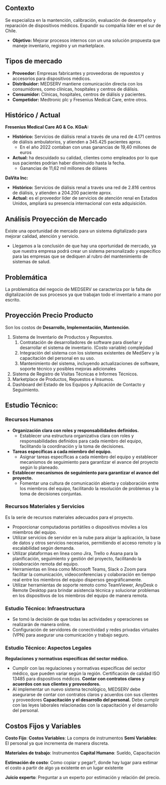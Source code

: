 
## Contexto
Se especializa en la mantención, calibración, evaluación de desempeño y reparación de dispositivos médicos. Expandir su compañía líder en el sur de Chile.
- **Objetivo:** Mejorar procesos internos con un una solución propuesta que maneje inventario, registro y un marketplace.
## Tipos de mercado
- **Proveedor:** Empresas fabricantes y proveedoras de repuestos y accesorios para dispositivos médicos.
- **Distribuidor:** MEDSERV mantiene comunicación directa con los consumidores, como clínicas, hospitales y centros de diálisis.
- **Consumidor:** Clínicas, hospitales, centros de diálisis y pacientes.
- **Competidor:** Medtronic plc y Fresenius Medical Care, entre otros.

## Histórico / Actual
**Fresenius Medical Care AG & Co. KGaA:** 
- **Histórico:** Servicios de diálisis renal a través de una red de 4.171 centros de diálisis ambulatorios, y atienden a 345.425 pacientes aprox.
	- En el año 2022 contaban con unas ganancias de 19,40 millones de euros
- **Actual:** ha descuidado su calidad, clientes como empleados por lo que sus pacientes podrían haber disminuido hasta la fecha.
	- Ganancias de 11,62 mil millones de dólares

**DaVita Inc:** 
- **Histórico:** Servicios de diálisis renal a través una red de 2.816 centros de diálisis, y atienden a 204.200 paciente aprox.
- **Actual:** es el proveedor líder de servicios de atención renal en Estados Unidos, ampliará su presencia internacional con esta adquisición.

## Análisis Proyección de Mercado
Existe una oportunidad de mercado para un sistema digitalizado para mejorar calidad, atención y servicio.
- Llegamos a la conclusión de que hay una oportunidad de mercado, ya que nuestra empresa podrá crear un sistema personalizado y específico para las empresas que se dediquen al rubro del mantenimiento de sistemas de salud.

## Problemática
La problemática del negocio de MEDSERV se caracteriza por la falta de digitalización de sus procesos ya que trabajan todo el inventario a mano por escrito.


## Proyección Precio Producto
Son los costos de  **Desarrollo, Implementación, Mantención**.
1. Sistema de Inventario de Productos y Repuestos.
	1. Contratación de desarrolladores de software para diseñar y desarrollar el sistema de inventario. (Costo variable) complejidad
	2. Integración del sistema con los sistemas existentes de MedServ y la capacitación del personal en su uso.
	3. Mantenimiento del sistema, incluyendo actualizaciones de software, soporte técnico y posibles mejoras adicionales
2. Sistema de Registro de Visitas Técnicas e Informes Técnicos.
3. Marketplace de Productos, Repuestos e Insumos.
4. Dashboard del Estado de los Equipos y Aplicación de Contacto y Seguimiento.


## Estudio Técnico: 

### Recursos Humanos
- **Organización clara con roles y responsabilidades definidos.**
	-  Establecer una estructura organizativa clara con roles y responsabilidades definidos para cada miembro del equipo, facilitando la coordinación y la toma de decisiones.
- **Tareas específicas a cada miembro del equipo.**
	- Asignar tareas específicas a cada miembro del equipo y establecer mecanismos de seguimiento para garantizar el avance del proyecto según lo planeado.
- **Establecer mecanismos de seguimiento para garantizar el avance del proyecto.**
	- Fomentar una cultura de comunicación abierta y colaboración entre los miembros del equipo, facilitando la resolución de problemas y la toma de decisiones conjuntas.

### Recursos Materiales y Servicios
Es la serie de recursos materiales adecuados para el proyecto.
- Proporcionar computadoras portátiles o dispositivos móviles a los miembros del equipo.
- Utilizar servicios de servidor en la nube para alojar la aplicación, la base de datos y otros servicios necesarios, permitiendo el acceso remoto y la escalabilidad según demanda.
- Utilizar plataformas en línea como Jira, Trello o Asana para la planificación, seguimiento y gestión del proyecto, facilitando la colaboración remota del equipo.
- Herramientas en línea como Microsoft Teams, Slack o Zoom para facilitar la comunicación, videoconferencias y colaboración en tiempo real entre los miembros del equipo dispersos geográficamente.
- Utilizar herramientas de soporte remoto como TeamViewer, AnyDesk o Remote Desktop para brindar asistencia técnica y solucionar problemas en los dispositivos de los miembros del equipo de manera remota.
### Estudio Técnico: Infraestructura
- Se tomó la decisión de que todas las actividades y operaciones se realizarán de manera online.
- Configuración de servidores de conectividad y redes privadas virtuales (VPN) para asegurar una comunicación y trabajo seguro.

### Estudio Técnico: Aspectos Legales
**Regulaciones y normativas específicas del sector médico.**
- Cumplir con las regulaciones y normativas específicas del sector médico, que pueden variar según la región. Certificación de calidad ISO 13485 para dispositivos médicos.
**Contar con contratos claros y acuerdos con sus clientes y proveedores.**
- Al implementar un nuevo sistema tecnológico, MEDSERV debe asegurarse de contar con contratos claros y acuerdos con sus clientes y proveedores
**Capacitación y el desarrollo del personal.**
Debe cumplir con las leyes laborales relacionadas con la capacitación y el desarrollo del personal.


## Costos Fijos y Variables

**Costo Fijo**: 
**Costos Variables**: La compra de instrumentos
**Semi Variables**: El personal ya que incrementa de manera discreta.

**Materiales de trabajo**: Instrumentos
**Capital Humano**: Sueldo, Capacitación

**Estimación de costo**: Como copiar y pegar?, donde hay lugar para estimar el costo a partir de algo ya existente en un lugar existente

**Juicio experto**: Preguntar a un experto por estimación y relación del precio.

